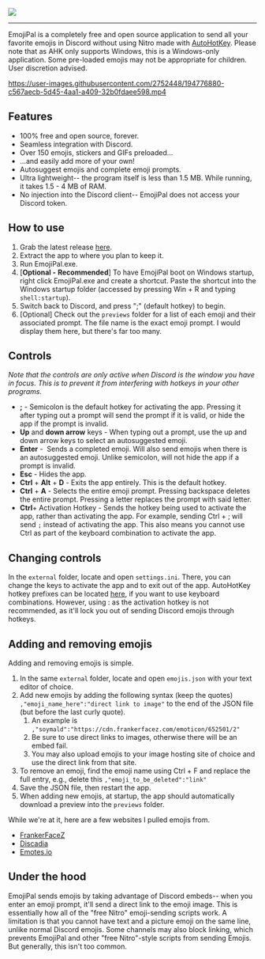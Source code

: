 ![](https://i.imgur.com/M09bswI.png)

* * *

EmojiPal is a completely free and open source application to send all your favorite emojis in Discord without using Nitro made with [AutoHotKey](https://www.autohotkey.com/). Please note that as AHK only supports Windows, this is a Windows-only application. Some pre-loaded emojis may not be appropriate for children. User discretion advised.


https://user-images.githubusercontent.com/2752448/194776880-c567aecb-5d45-4aa1-a409-32b0fdaee598.mp4


## Features


- 100% free and open source, forever.
- Seamless integration with Discord.
- Over 150 emojis, stickers and GIFs preloaded...
- ...and easily add more of your own!
- Autosuggest emojis and complete emoji prompts.
- Ultra lightweight-- the program itself is less than 1.5 MB. While running, it takes 1.5 - 4 MB of RAM.
- No injection into the Discord client-- EmojiPal does not access your Discord token.

## How to use


1.  Grab the latest release [here](https://github.com/Sirosky/Discord-EmojiPal/releases/new).
2.  Extract the app to where you plan to keep it.
3.  Run EmojiPal.exe.
4.  \[**Optional -** **Recommended**\] To have EmojiPal boot on Windows startup, right click EmojiPal.exe and create a shortcut. Paste the shortcut into the Windows startup folder (accessed by pressing Win + R and typing `shell:startup`).
5.  Switch back to Discord, and press ";" (default hotkey) to begin.
6.  \[Optional\] Check out the `previews` folder for a list of each emoji and their associated prompt. The file name is the exact emoji prompt. I would display them here, but there's far too many.

## Controls


*Note that the controls are only active when Discord is the window you have in focus. This is to prevent it from interfering with hotkeys in your other programs.*

- **;** \- Semicolon is the default hotkey for activating the app. Pressing it after typing out a prompt will send the prompt if it is valid, or hide the app if the prompt is invalid.
- **Up** and **down arrow** keys - When typing out a prompt, use the up and down arrow keys to select an autosuggested emoji.
- **Enter** -  Sends a completed emoji. Will also send emojis when there is an autosuggested emoji. Unlike semicolon, will not hide the app if a prompt is invalid.
- **Esc** \- Hides the app.
- **Ctrl** \+ **Alt** \+ **D** \- Exits the app entirely. This is the default hotkey.
- **Ctrl** \+ **A** \- Selects the entire emoji prompt. Pressing backspace deletes the entire prompt. Pressing a letter replaces the prompt with said letter.
- **Ctrl**\+ Activation Hotkey - Sends the hotkey being used to activate the app, rather than activating the app. For example, sending Ctrl + ; will send `;` instead of activating the app. This also means you cannot use Ctrl as part of the keyboard combination to activate the app.

## Changing controls


In the `external` folder, locate and open `settings.ini`. There, you can change the keys to activate the app and to exit out of the app. AutoHotKey hotkey prefixes can be located [here](https://www.autohotkey.com/docs/KeyList.htm), if you want to use keyboard combinations. However, using : as the activation hotkey is not recommended, as it'll lock you out of sending Discord emojis through hotkeys.

## Adding and removing emojis


Adding and removing emojis is simple.

1.  In the same `external` folder, locate and open `emojis.json` with your text editor of choice.
2.  Add new emojis by adding the following syntax (keep the quotes) `,"emoji_name_here":"direct link to image"` to the end of the JSON file (but before the last curly quote).
    1.  An example is `,"soymald":"https://cdn.frankerfacez.com/emoticon/652501/2"`
    2.  Be sure to use direct links to images, otherwise there will be an embed fail.
    3.  You may also upload emojis to your image hosting site of choice and use the direct link from that site.
3.  To remove an emoji, find the emoji name using Ctrl + F and replace the full entry, e.g., delete this `,"emoji_to_be_deleted":"link"`
4.  Save the JSON file, then restart the app.
5.  When adding new emojis, at startup, the app should automatically download a preview into the `previews` folder.

While we're at it, here are a few websites I pulled emojis from.

- [FrankerFaceZ](https://www.frankerfacez.com/emoticons/)
- [Discadia](https://discadia.com/emojis/)
- [Emotes.io](/C:/Program%20Files/Joplin/resources/app.asar/emotes.io/ "emotes.io/")

## Under the hood

EmojiPal sends emojis by taking advantage of Discord embeds-- when you enter an emoji prompt, it'll send a direct link to the emoji image. This is essentially how all of the "free Nitro" emoji-sending scripts work. A limitation is that you cannot have text and a picture emoji on the same line, unlike normal Discord emojis. Some channels may also block linking, which prevents EmojiPal and other "free Nitro"-style scripts from sending Emojis. But generally, this isn't too common.
